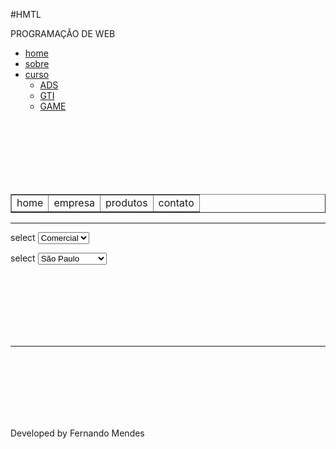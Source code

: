 #HMTL


<head> 
    <title>T&D ADS</title>
	<link rel="stylesheet" type="text/css" href="estilo.css"/>
</head>
<body>
	<nav> 
		<P> PROGRAMAÇÃO DE WEB</P> 
		<ul ulign="center">
			<li><a href="#">home</a></li>
			<li><a href="#">sobre</a></li>
			<li><a href="#">curso</a>
				<ul>
					<li><a href="#">ADS</a></li>	
					<li><a href="#">GTI</a></li>
					<li><a href="#">GAME</a></li>
				</ul>
			</li>
		</ul>
	</nav>
	<br><br><br><br><br><br>
	<center>
		<table border="1" width=50%>
			<tr align="center">
				<td>home</td> 
				<td>empresa</td>
				<td>produtos</td>
				<td>contato</td>
			</tr>
		</table>
	</center>
	<hr>
	<p>select
		<select name="select">
			<option value="comercial"> Comercial </option>
			<option value="diretoria"> Diretoria </option>
			<option value="SAC"> Sac </option>
			<option value="TI"> T.i </option>
		</select>
	</p>
	<p>select
		<select name="Estado">
			<option value="SP"> São Paulo </option>
			<option value="RJ"> Rio de Janeiro </option>
			<option value="BH"> Belo Horizonte </option>
			<option value="AL"> Alagoas </option>
		</select>
	</p>
	<br><br><br><br><br><br>
	<hr> 
	<br><br><br><br><br><br>
	<p>Developed by Fernando Mendes</p>
</body>
</html>
